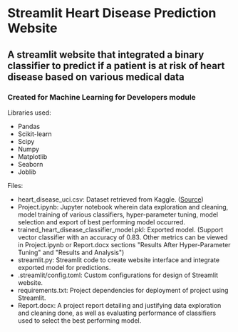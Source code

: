 # Streamlit Heart Disease Prediction Website 
## A streamlit website that integrated a binary classifier to predict if a patient is at risk of heart disease based on various medical data 
### Created for Machine Learning for Developers module

Libraries used: 
- Pandas
- Scikit-learn
- Scipy
- Numpy
- Matplotlib
- Seaborn 
- Joblib


Files:
- heart_disease_uci.csv: Dataset retrieved from Kaggle. ([Source](https://www.kaggle.com/datasets/haiderrasoolqadri/heart-disease-dataset-uci))
- Project.ipynb: Jupyter notebook wherein data exploration and cleaning, model training of various classifiers, hyper-parameter tuning, model selection and export of best performing model occurred.  
- trained_heart_disease_classifier_model.pkl: Exported model. (Support vector classifier with an accuracy of 0.83. Other metrics can be viewed in Project.ipynb or Report.docx sections "Results After Hyper-Parameter Tuning" and "Results and Analysis")
- streamlit.py: Streamlit code to create website interface and integrate exported model for predictions.
- .streamlit/config.toml: Custom configurations for design of Streamlit website.
- requirements.txt: Project dependencies for deployment of project using Streamlit.
- Report.docx: A project report detailing and justifying data exploration and cleaning done, as well as evaluating performance of classifiers used to select the best performing model.
